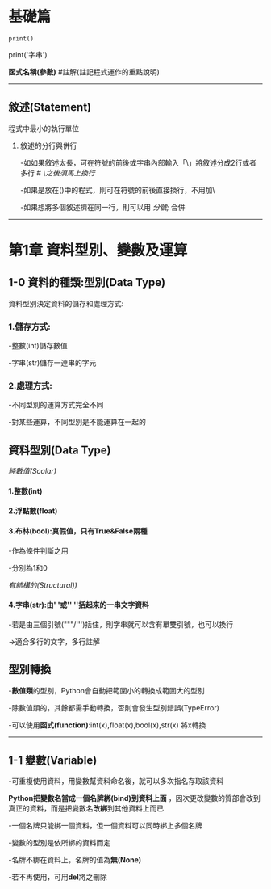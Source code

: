 # 基礎篇
`print()`

print('字串')

**函式名稱(參數)**  #註解(註記程式運作的重點說明)

---

## 敘述(Statement)
程式中最小的執行單位
1. 敘述的分行與併行

   -如如果敘述太長，可在符號的前後或字串內部輸入「\」將敘述分成2行或者多行       # _\之後須馬上換行_
   
   -如果是放在()中的程式，則可在符號的前後直接換行，不用加\
   
   -如果想將多個敘述擠在同一行，則可以用 _分號;_ 合併


---

# 第1章 資料型別、變數及運算

## 1-0 資料的種類:型別(Data Type)
資料型別決定資料的儲存和處理方式:
### 1.儲存方式:

-整數(int)儲存數值

-字串(str)儲存一連串的字元

### 2.處理方式:

-不同型別的運算方式完全不同

-對某些運算，不同型別是不能運算在一起的

## 資料型別(Data Type) 

_純數值(Scalar)_

#### 1.整數(int)

#### 2.浮點數(float)

#### 3.布林(bool):真假值，只有True&False兩種

-作為條件判斷之用

-分別為1和0

_有結構的(Structural))_

#### 4.字串(str):由' '或'' ''括起來的一串文字資料

-若是由三個引號("""/''')括住，則字串就可以含有單雙引號，也可以換行 

  ->適合多行的文字，多行註解

## 型別轉換

-**數值類**的型別，Python會自動把範圍小的轉換成範圍大的型別

-除數值類的，其餘都需手動轉換，否則會發生型別錯誤(TypeError)
  
-可以使用**函式(function)**:int(x),float(x),bool(x),str(x) 將x轉換

---

## 1-1 變數(Variable)

-可重複使用資料，用變數幫資料命名後，就可以多次指名存取該資料

**Python把變數名當成一個名牌綁(bind)到資料上面** ，因次更改變數的質部會改到真正的資料，而是把變數名**改綁**到其他資料上而已

-一個名牌只能綁一個資料，但一個資料可以同時綁上多個名牌

-變數的型別是依所綁的資料而定

-名牌不綁在資料上，名牌的值為**無(None)**

-若不再使用，可用**del**將之刪除
